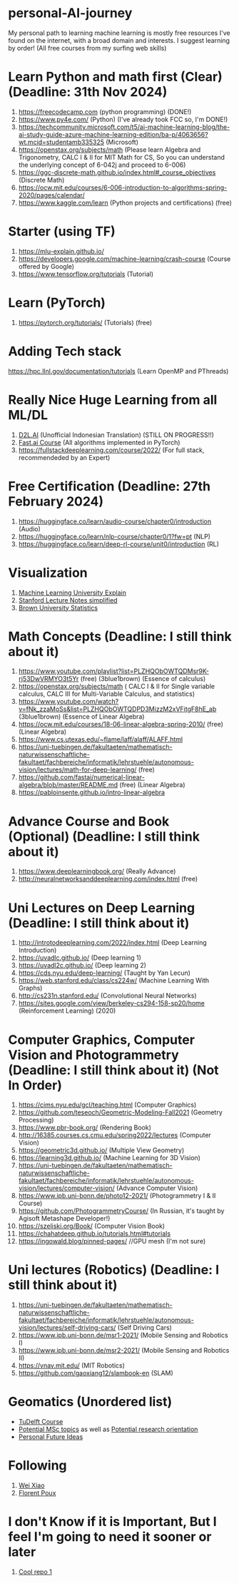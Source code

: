 # personal-AI-journey 
My personal path to learning machine learning is mostly free resources I've found on the internet, with a broad domain and interests. I suggest learning by order! (All free courses from my surfing web skills)

# Learn Python and math first (Clear) (Deadline: 31th Nov 2024) 
1. https://freecodecamp.com (python programming) (DONE!)
2. https://www.py4e.com/ (Python) (I've already took FCC so, I'm DONE!)
3. https://techcommunity.microsoft.com/t5/ai-machine-learning-blog/the-ai-study-guide-azure-machine-learning-edition/ba-p/4063656?wt.mcid=studentamb335325 (Microsoft)
4. https://openstax.org/subjects/math (Please learn Algebra and Trigonometry, CALC I & II for MIT Math for CS, So you can understand the underlying concept of 6-042j and proceed to 6-006)
5. https://ggc-discrete-math.github.io/index.html#_course_objectives (Discrete Math)
6. https://ocw.mit.edu/courses/6-006-introduction-to-algorithms-spring-2020/pages/calendar/
7. https://www.kaggle.com/learn (Python projects and certifications) (free)

# Starter (using TF) 
1. https://mlu-explain.github.io/
2. https://developers.google.com/machine-learning/crash-course (Course offered by Google)
3. https://www.tensorflow.org/tutorials (Tutorial)

# Learn (PyTorch) 
1. https://pytorch.org/tutorials/ (Tutorials) (free)

# Adding Tech stack 
https://hpc.llnl.gov/documentation/tutorials (Learn OpenMP and PThreads)

# Really Nice Huge Learning from all ML/DL 
1. [D2L.AI](https://github.com/marshallexperiment/d2l-id) (Unofficial Indonesian Translation) (STILL ON PROGRESS!!)
2. [Fast.ai Course](https://course.fast.ai/) (All algorithms implemented in PyTorch)
3. https://fullstackdeeplearning.com/course/2022/ (For full stack, recommendeded by an Expert)

# Free Certification (Deadline: 27th February 2024)
1. https://huggingface.co/learn/audio-course/chapter0/introduction (Audio)
2. https://huggingface.co/learn/nlp-course/chapter0/1?fw=pt (NLP)
3. https://huggingface.co/learn/deep-rl-course/unit0/introduction (RL)

# Visualization
1. [Machine Learning University Explain](https://mlu-explain.github.io/)
2. [Stanford Lecture Notes simplified](https://stanford.edu/~shervine/teaching/cs-229/)
3. [Brown University Statistics](https://seeing-theory.brown.edu/#firstPage)

# Math Concepts (Deadline: I still think about it)
1. https://www.youtube.com/playlist?list=PLZHQObOWTQDMsr9K-rj53DwVRMYO3t5Yr (free) (3blue1brown) (Essence of calculus)
2. https://openstax.org/subjects/math ( CALC I & II for Single variable calculus, CALC III for Multi-Variable Calculus, and statistics)
3. https://www.youtube.com/watch?v=fNk_zzaMoSs&list=PLZHQObOWTQDPD3MizzM2xVFitgF8hE_ab (3blue1brown) (Essence of Linear Algebra)
4. https://ocw.mit.edu/courses/18-06-linear-algebra-spring-2010/ (free) (Linear Algebra)
5. https://www.cs.utexas.edu/~flame/laff/alaff/ALAFF.html
6. https://uni-tuebingen.de/fakultaeten/mathematisch-naturwissenschaftliche-fakultaet/fachbereiche/informatik/lehrstuehle/autonomous-vision/lectures/math-for-deep-learning/ (free)
7. https://github.com/fastai/numerical-linear-algebra/blob/master/README.md (free) (Linear Algebra)
8. https://pabloinsente.github.io/intro-linear-algebra

# Advance Course and Book (Optional) (Deadline: I still think about it)
1. https://www.deeplearningbook.org/ (Really Advance)
2. http://neuralnetworksanddeeplearning.com/index.html (free)

# Uni Lectures on Deep Learning (Deadline: I still think about it)
1. http://introtodeeplearning.com/2022/index.html (Deep Learning Introduction)
2. https://uvadlc.github.io/ (Deep learning 1)
3. https://uvadl2c.github.io/ (Deep learning 2)
4. https://cds.nyu.edu/deep-learning/ (Taught by Yan Lecun)
5. https://web.stanford.edu/class/cs224w/ (Machine Learning With Graphs)
6. http://cs231n.stanford.edu/ (Convolutional Neural Networks)
7. https://sites.google.com/view/berkeley-cs294-158-sp20/home (Reinforcement Learning) (2020)

# Computer Graphics, Computer Vision and Photogrammetry  (Deadline: I still think about it) (Not In Order)
1. https://cims.nyu.edu/gcl/teaching.html (Computer Graphics)
2. https://github.com/teseoch/Geometric-Modeling-Fall2021 (Geometry Processing)
3. https://www.pbr-book.org/ (Rendering Book)
4. http://16385.courses.cs.cmu.edu/spring2022/lectures (Computer Vision)
5. https://geometric3d.github.io/ (Multiple View Geometry)
6. https://learning3d.github.io/ (Machine Learning for 3D Vision)
7. https://uni-tuebingen.de/fakultaeten/mathematisch-naturwissenschaftliche-fakultaet/fachbereiche/informatik/lehrstuehle/autonomous-vision/lectures/computer-vision/ (Advance Computer Vision)
8. https://www.ipb.uni-bonn.de/photo12-2021/ (Photogrammetry I & II Course)
9. https://github.com/PhotogrammetryCourse/ (In Russian, it's taught by Agisoft Metashape Developer!)
10. https://szeliski.org/Book/ (Computer Vision Book)
11. https://chahatdeep.github.io/tutorials.html#tutorials
12. https://ingowald.blog/pinned-pages/ //GPU mesh (I'm not sure)

# Uni lectures (Robotics) (Deadline: I still think about it)
1. https://uni-tuebingen.de/fakultaeten/mathematisch-naturwissenschaftliche-fakultaet/fachbereiche/informatik/lehrstuehle/autonomous-vision/lectures/self-driving-cars/ (Self Driving Cars)
2. https://www.ipb.uni-bonn.de/msr1-2021/ (Mobile Sensing and Robotics I)
3. https://www.ipb.uni-bonn.de/msr2-2021/ (Mobile Sensing and Robotics II)
4. https://vnav.mit.edu/ (MIT Robotics)
5. https://github.com/gaoxiang12/slambook-en (SLAM)

# Geomatics (Unordered list)
- [TuDelft Course](https://3d.bk.tudelft.nl/education/#courses)
- [Potential MSc topics](https://3d.bk.tudelft.nl/education/msctopics/) as well as [Potential research orientation](https://3d.bk.tudelft.nl/education/researchtopics/)
-  [Personal Future Ideas](https://github.com/stars/marshallexperiment/lists/for-il)

# Following
1. [Wei Xiao](https://3d.bk.tudelft.nl/weixiao/)
2. [Florent Poux](https://learngeodata.eu/)
# I don't Know if it is Important, But I feel I'm going to need it sooner or later
1. [Cool repo 1](https://github.com/QiujieDong/Mesh_Segmentation?tab=readme-ov-file#paper-resources)


